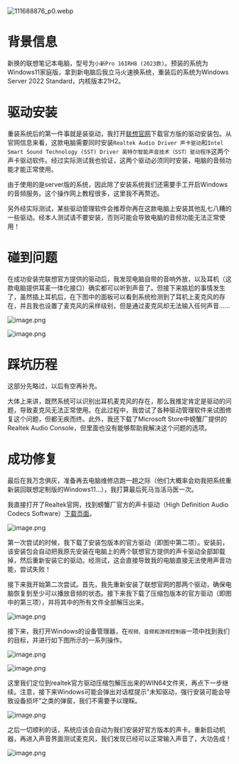 
![111688876_p0.webp](image/6ad517eeb2f9a340b83808ac75d05e4dfeafa835fd6a9f15953caf333981a37e.awebp)

# 背景信息

新换的联想笔记本电脑，型号为`小新Pro 16IRH8 (2023款)`。预装的系统为Windows11家庭版，拿到新电脑后我立马火速换系统，重装后的系统为Windows Server 2022 Standard，内核版本21H2。

# 驱动安装

重装系统后的第一件事就是装驱动，我打开[联想官网](https://newsupport.lenovo.com.cn/)下载官方版的驱动安装包。从官网信息来看，这款电脑需要同时安装`Realtek Audio Driver 声卡驱动`和`Intel Smart Sound Technology (SST) Driver 英特尔智能声音技术（SST）驱动程序`这两个声卡驱动软件。经过实际测试我也验证，这两个驱动必须同时安装，电脑的音频功能才能正常使用。

由于使用的是server版的系统，因此除了安装系统我们还需要手工开启Windows的音频服务。这个操作网上教程很多，这里我不再赘述。

另外经实际测试，某些驱动管理软件会推荐你再在这款电脑上安装其他乱七八糟的一些驱动。经本人测试请不要安装，否则可能会导致电脑的音频功能无法正常使用！

# 碰到问题

在成功安装完联想官方提供的驱动后，我发现电脑自带的音响外放，以及耳机（这款电脑提供耳麦一体化接口）确实都可以听到声音了。但接下来尴尬的事情发生了，虽然插上耳机后，在下图中的面板可以看到系统检测到了耳机上麦克风的存在，并且我也设置了麦克风的采样级别，但是通过麦克风却无法输入任何声音......


![image.png](image/1e0d51c7a6cee0895fc3936d916a8c37a272977b44edf89a6b331cfc24544364.awebp)

![image.png](image/ab2a3e7f8001a3ebbfa776c14b3bbe3b751516e23777aaced630aeaca2af66e6.awebp)

# 踩坑历程

这部分先略过，以后有空再补充。

大体上来讲，既然系统可以识别出耳机麦克风的存在，那么我推定肯定是驱动的问题，导致麦克风无法正常使用。在此过程中，我尝试了各种驱动管理软件来试图修复这个问题，但都无疾而终。此外，我还下载了Microsoft Store中螃蟹厂提供的Realtek Audio Console，但里面也没有能够帮助我解决这个问题的选项。

# 成功修复

最后在我万念俱灰，准备再去电脑维修店跑一趟之际（他们大概率会劝我把系统重新装回联想定制版的Windows11...），我打算最后死马当活马医一次。

我直接打开了Realtek官网，找到螃蟹厂官方的声卡驱动（High Definition Audio Codecs Software）[下载页面](https://www.realtek.com/Download/List?cate_id=593&menu_id=298)。

![image.png](image/c610e7611815745e0030b5defb476a472bdc89a2768194e34df2058fe5bfffba.awebp)

第一次尝试的时候，我下载了安装包版本的官方驱动（即图中第二项）。安装前，该安装包会自动把我原先安装在电脑上的两个联想官方提供的声卡驱动全部卸载掉，然后重新安装它的驱动。经测试，这会直接导致我的电脑直接无法使用声音功能，尝试失败！

接下来我开始第二次尝试。首先，我先重新安装了联想官网的那两个驱动，确保电脑恢复到至少可以播放音频的状态。接下来我下载了压缩包版本的官方驱动（即图中的第三项），并将其中的所有文件全部解压出来。

![image.png](image/77c2aa8f5fd800a02976e12c02aefc2c1a7379eaefb971834938326119368435.awebp)

接下来，我打开Windows的设备管理器，在`视频、音频和游戏控制器`一项中找到我们的目标，并进行如下图所示的一系列操作。

![image.png](image/3803e1b0b6278c87be58336d2e74038c18a4a9e7b1d1de524c6676b55310f502.awebp)

![image.png](image/19730fba1466015ef2e827a7f74f7af6c04b869beedfb3e073de648dfe7e2582.awebp)

这里我们定位到realtek官方驱动压缩包解压出来的WIN64文件夹，再点下一步继续。注意，接下来Windows可能会弹出对话框提示"未知驱动，强行安装可能会导致设备损坏"之类的弹窗，我们不需要予以理睬。

![image.png](image/30521a20f6797e713a4421c575cb7d6af0697c2ae0c8790aaffaf75d2de4c0ba.awebp)

之后一切顺利的话，系统应该会自动为我们安装好官方版本的声卡。重新启动机器，再进入声音界面测试麦克风，我们发现已经可以正常输入声音了，大功告成！

![image.png](image/dd228b78a2ca77e5e81d00901a6f436c70e8d255c7d2f388f3aaa42b33456e04.awebp)